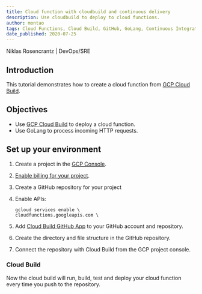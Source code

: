 ```yaml
---
title: Cloud function with cloudbuild and continuous delivery
description: Use cloudbuild to deploy to cloud functions.
author: montao
tags: Cloud Functions, Cloud Build, GitHub, GoLang, Continuous Integration, Continuous Delivery
date_published: 2020-07-25
---
```


Niklas Rosencrantz | DevOps/SRE

## Introduction

This tutorial demonstrates how to create a cloud function from [GCP Cloud Build](https://cloud.google.com/cloud-build).

## Objectives

* Use [GCP Cloud Build](https://cloud.google.com/cloud-build) to deploy a cloud function.
* Use GoLang to process incoming HTTP requests.

## Set up your environment

1.  Create a project in the [GCP Console][console].
    
1.  [Enable billing for your project](https://cloud.google.com/billing/docs/how-to/modify-project).
1.  Create a GitHub repository for your project
1.  Enable APIs:

        gcloud services enable \
        cloudfunctions.googleapis.com \

    
1.  Add [Cloud Build GitHub App](https://github.com/marketplace/google-cloud-build) to your GitHub account and repository. 
1.  Create the directory and file structure in the GitHub repository.
1.  Connect the repository with Cloud Build from the GCP project console.

### Cloud Build 

Now the cloud build will run, build, test and deploy your cloud function every time you push to the repository.

[console]: https://console.cloud.google.com/

